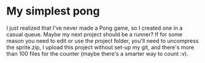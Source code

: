 # My simplest pong
I just realized that I've never made a Pong game, so I created one in a casual queue. Maybe my next project should be a runner?
If for some reason you need to edit or use the project folder, you'll need to uncompress the sprite.zip, I upload this project without set-up my git, and there's more than 100 files for the counter (maybe there's a smarter way to count :v).
